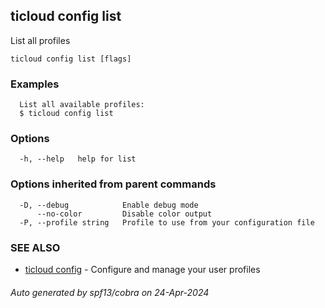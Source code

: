 ## ticloud config list

List all profiles

```
ticloud config list [flags]
```

### Examples

```
  List all available profiles:
  $ ticloud config list
```

### Options

```
  -h, --help   help for list
```

### Options inherited from parent commands

```
  -D, --debug            Enable debug mode
      --no-color         Disable color output
  -P, --profile string   Profile to use from your configuration file
```

### SEE ALSO

* [ticloud config](ticloud_config.md)	 - Configure and manage your user profiles

###### Auto generated by spf13/cobra on 24-Apr-2024
